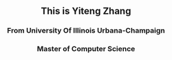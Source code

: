 <p align="center">
  <h2 align="center">
      This is Yiteng Zhang
  </h2>
  <h3 align="center">
      From University Of Illinois Urbana-Champaign
  </h3>
  <h3 align="center">
      Master of Computer Science
  </h3>
</p>
<!--

<p align="center">
  <img src="https://github-readme-stats.vercel.app/api?username=Kerr0220&show_icons=true&bg_color=DEG,af34a8,34ad9b&text_color=ffffff&title_color=ffffff&icon_color=ffffff" align="center">
</p>

<p align="center">
  <img src="https://github-readme-stats.vercel.app/api/top-langs/?username=Kerr0220&layout=compact&bg_color=DEG,65a7d6,8ebee0,b6d5eb&text_color=ffffff&title_color=ffffff&icon_color=ffffff" align="center">
</p>

-->
<!--
**Kerr0220/Kerr0220** is a ✨ _special_ ✨ repository because its `README.md` (this file) appears on your GitHub profile.

Here are some ideas to get you started:

- 🔭 I’m currently working on ...
- 🌱 I’m currently learning ...
- 👯 I’m looking to collaborate on ...
- 🤔 I’m looking for help with ...
- 💬 Ask me about ...
- 📫 How to reach me: ...
- 😄 Pronouns: ...
- ⚡ Fun fact: ...
-->
